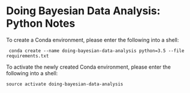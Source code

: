 # Doing Bayesian Data Analysis: Python Notes

To create a Conda environment, please enter the following into a shell:

```shell
 conda create --name doing-bayesian-data-analysis python=3.5 --file requirements.txt
```

To activate the newly created Conda environment, please enter the following into a shell:

```shell
source activate doing-bayesian-data-analysis
```
